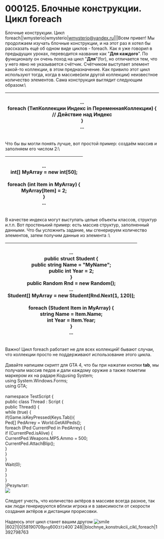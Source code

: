 # 000125. Блочные конструкции. Цикл foreach

Блочные конструкции. Цикл foreach||wmysterio|wmysterio|wmysterio@yandex.ru|||Всем привет! Мы продолжаем изучать блочные конструкции, и на этот раз я хотел бы рассказать ещё об одном виде циклов - foreach. Как я уже говорил в предыдущих уроках, переводится название как "**Для каждого**". По функционалу он очень поход на цикл "**Для**"(for), но отличается тем, что у него явно не указывается счётчик. Счётчиком выступает элемент какой-то коллекции, в этом предназначение. Как привило этот цикл используют тогда, когда в массиве(или другой коллекции) неизвестное количество элементов. Сама конструкция выглядит следующим образом:\


| <p>...<br>foreach (<strong>ТипКоллекции</strong> <strong>Индекс</strong> in <strong>ПеременнаяКоллекции</strong>) {<br>     // Действие над <strong>Индекс</strong><br>}<br>...<br></p> |
| --------------------------------------------------------------------------------------------------------------------------------------------------------------------------------------- |

Что бы вы могли понять лучше, вот простой пример: создаём массив и заполняем его числом 2:\


| <p>...<br>int[] <strong>MyArray</strong> = new int[50];<br><br>foreach (int <strong>Item</strong> in <strong>MyArray</strong>) {<br>     <strong>MyArray</strong>[<strong>Item</strong>] = 2;<br>}<br>...<br></p> |
| ----------------------------------------------------------------------------------------------------------------------------------------------------------------------------------------------------------------- |

В качестве индекса могут выступать целые объекты классов, структур и.т.п. Вот простенький пример: есть массив структур, заполненный данными. Что бы усложнить задание, мы сгенерируем количество элементов, затем получим данные из элемента :\


| <p>...<br>public struct Student {<br>     public string Name = "MyName";<br>     public int Year = 2;<br>}<br>public Random Rnd = new Random();<br>...<br>Student[] <strong>MyArray</strong> = new Student[Rnd.Next(1, 120)];<br><br>foreach (Student <strong>Item</strong> in <strong>MyArray</strong>) {<br>     string Name = <strong>Item</strong>.Name;<br>     int Year = <strong>Item</strong>.Year;<br>}<br>...<br></p> |
| ------------------------------------------------------------------------------------------------------------------------------------------------------------------------------------------------------------------------------------------------------------------------------------------------------------------------------------------------------------------------------------------------------------------------------- |

Важно! Цикл foreach работает не для всех коллекций! бывают случаи, что коллекции просто не поддерживают использование этого цикла.\
\
Давайте напишем скрипт для GTA 4, что бы при нажатии кнопки **tab**, мы получали массив педов и дали каждому оружие а также пометим маркером их на радаре:Кодusing System;\
using System.Windows.Forms;\
using GTA;\
\
namespace TestScript {\
&#x20; public class Thread : Script {\
&#x20; public Thread() {\
&#x20; while (true) {\
&#x20; if(Game.isKeyPressed(Keys.Tab)){\
&#x20; Ped\[] PedArrey = World.GetAllPeds();\
&#x20; foreach (Ped CurrentPed in PedArrey) {\
&#x20; if (CurrentPed.isAlive) {\
&#x20; CurrentPed.Weapons.MP5.Ammo = 500;\
&#x20; CurrentPed.AttachBlip();\
&#x20; }\
&#x20; }\
&#x20; }\
&#x20; Wait(0);\
&#x20; }\
&#x20; }\
&#x20; }\
}Результат:\
[![](../../\_pu/1/s58190709.jpg)](../../\_pu/1/58190709.png)\
\
Следует учесть, что количество актёров в массиве всегда разное, так как люди генерируются вблизи игрока и в зависимости от скорости создания актёров и дистанции прорисовки.\
\
Надеюсь этот цикл станет вашим другом ![smile](http://s49.ucoz.net/sm/15/smile.gif)|602|1|0|58190709`png`600`372`400\`248||blochnye\_konstrukcii\_cikl\_foreach|1392798763
